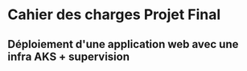 # Cahier des charges Projet Final

## Déploiement d'une application web avec une infra AKS + supervision

